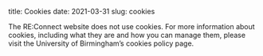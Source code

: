 title: Cookies
date: 2021-03-31 
slug: cookies

The RE:Connect website does not use cookies. For more information about cookies, including what they are and how you can manage them, please visit the University of Birmingham’s cookies policy page.
